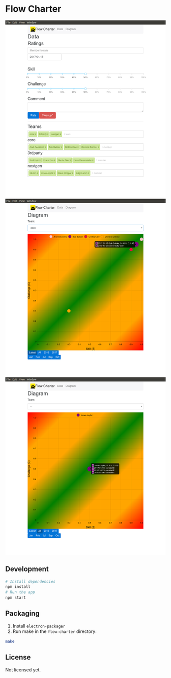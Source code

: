 # Flow Charter

![Flow Charter: Data Input View](screenshots/flow_charter00.png)
![Flow Charter: Team View](screenshots/flow_charter01.png)
![Flow Charter: Single Person View](screenshots/flow_charter02.png)

## Development

```bash
# Install dependencies
npm install
# Run the app
npm start
```

## Packaging

1. Install `electron-packager`
2. Run make in the `flow-charter` directory:

```bash
make
```

## License

Not licensed yet.
